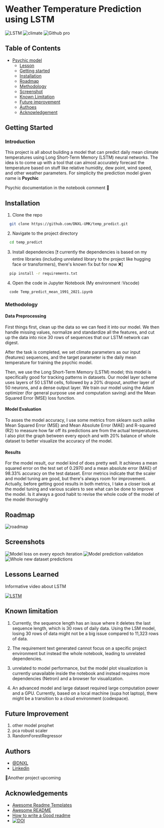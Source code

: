 
# Weather Temperature Prediction using LSTM

![LSTM](https://img.shields.io/badge/LSTM-model-green?style=flat)
![climate](https://img.shields.io/badge/climate-model-green?labelColor=yellow&style=flat)
![Github pro](https://img.shields.io/badge/Github%20pro-model-green?labelColor=red&style=flat)

## Table of Contents

- [Psychic model](#jeli-climate-prediction)
  - [Lesson](https://github.com/DNXL-UMK/temp_predict?tab=readme-ov-file#screenshots)
  - [Getting started](https://github.com/DNXL-UMK/temp_predict?tab=readme-ov-file#getting-started)
  - [Installation](https://github.com/DNXL-UMK/temp_predict?tab=readme-ov-file#installation)
  - [Roadmap](https://github.com/DNXL-UMK/temp_predict?tab=readme-ov-file#roadmap)
  - [Methodology](https://github.com/DNXL-UMK/temp_predict?tab=readme-ov-file#methodology)
  - [Screenshot](https://github.com/DNXL-UMK/temp_predict?tab=readme-ov-file#screenshots)
  - [Known Limitation](https://github.com/DNXL-UMK/temp_predict?tab=readme-ov-file#known-limitation)
  - [Future improvement](https://github.com/DNXL-UMK/temp_predict?tab=readme-ov-file#future-improvement)
  - [Authoes](https://github.com/DNXL-UMK/temp_predict?tab=readme-ov-file#authors)
  - [Acknowledgement](https://github.com/DNXL-UMK/temp_predict?tab=readme-ov-file#acknowledgements)


## Getting Started

### Introduction
This project is all about building a model that can predict daily mean climate temperatures using Long Short-Term Memory (LSTM) neural networks. The idea is to come up with a tool that can almost accurately forecast the temperature based on stuff like relative humidity, dew point, wind speed, and other weather parameters. For simplicity the prediction model given name is **Psychic** 

Psychic documentation in the notebook comment 🎊

## Installation

1. Clone the repo 

```bash
  git clone https://github.com/DNXL-UMK/temp_predict.git
```
2. Navigate to the project directory
```bash
  cd temp_predict
```
3. Install dependencies [❗ currently the dependencies is based on my entire libraries (including unrelated library to the project like hugging face or transformers), there's known fix but for now ❌]
```bash
  pip install -r requirements.txt
```
4. Open the code in Jupyter Notebook (My environment :Vscode)
```bash
  code Temp_predict_mean_1991_2021.ipynb
```

### Methodology
#### Data Preprocessing
First things first, clean up the data so we can feed it into our model. We then handle missing values, normalize and standardize all the features, and cut up the data into nice 30 rows of sequences that our LSTM network can digest.

After the task is completed, we set climate parameters as our input (features) sequences, and the target parameter is the daily mean temperature for training the psychic model.

Then, we use the Long Short-Term Memory (LSTM) model; this model is specifically good for tracking patterns in datasets. Our model layer scheme uses layers of 50 LSTM cells, followed by a 20% dropout, another layer of 50 neurons, and a dense output layer. We train our model using the Adam optimizer (for general purpose use and computation saving) and the Mean Squared Error (MSE) loss function.


#### Model Evaluation
To asses the model accuracy, I use some metrics from sklearn such aslike Mean Squared Error (MSE) and Mean Absolute Error (MAE) and R-squared (R2) to measure how far off its predictions are from the actual temperatures. I also plot the graph between every epoch and with 20% balance of whole dataset to better visualize the accuracy of the model.


#### Results
For the model result, our model kind of does pretty well. It achieves a mean squared error on the test set of 0.2970 and a mean absolute error (MAE) of 98.33% accuracy on the test dataset. Error metrics indicate that the scaler and model tuning are good, but there's always room for improvement. Actually, before getting good results in both metrics, I take a closer look at the model tuning and various scalers to see what can be done to improve the model. Is it always a good habit to revise the whole code of the model of the model thoroughly


## Roadmap

![roadmap](https://github.com/DNXL-UMK/temp_predict/blob/main/assets/Psychic%20model1.png)



## Screenshots



![Model loss on every epoch iteration](https://github.com/DNXL-UMK/temp_predict/blob/main/assets/output.png)
![Model prediction validation](https://github.com/DNXL-UMK/temp_predict/blob/main/assets/val.png)
![Whole new dataset predictions](https://github.com/DNXL-UMK/temp_predict/blob/main/assets/daily.png)



## Lessons Learned

Informative video about LSTM

[![LSTM](https://img.youtube.com/vi/YCzL96nL7j0/0.jpg)](https://www.youtube.com/watch?v=YCzL96nL7j0)



## Known limitation

1. Currently, the sequence length has an issue where it deletes the last sequence length, which is 30 rows of daily data. Using the LSM model, losing 30 rows of data might not be a big issue compared to 11,323 rows of data.

2. The requirement text generated cannot focus on a specific project environment but instead the whole notebook, leading to unrelated dependencies.

3. unrelated to model performance, but the model plot visualization is currently unavailable inside the notebook and instead requires more dependencies (Netron) and a browser for visualization.

4. An advanced model and large dataset required large computation power and a GPU. Currently, based on a local machine (supa hot laptop), there might be a transition to a cloud environment (codespace).

## Future Improvement
1. other model prophet
2. pca robust scaler
3. RandomForestRegressor
## Authors

- [@DNXL](https://www.github.com/DNXL-UMK)
- [Linkedin](https://www.linkedin.com/in/muhddaniel/)

📌Another project upcoming 
## Acknowledgements

 - [Awesome Readme Templates](https://awesomeopensource.com/project/elangosundar/awesome-README-templates)
 - [Awesome README](https://github.com/matiassingers/awesome-readme)
 - [How to write a Good readme](https://bulldogjob.com/news/449-how-to-write-a-good-readme-for-your-github-project)
 - [![DOI](https://zenodo.org/badge/DOI/10.5281/zenodo.7087890.svg)](https://doi.org/10.5281/zenodo.7087890)
 

